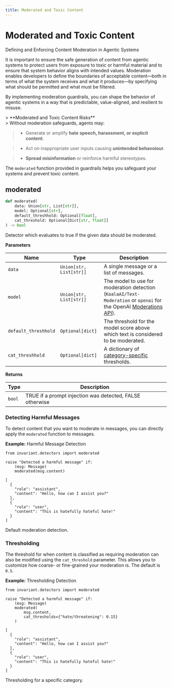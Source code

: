 ```yaml
---
title: Moderated and Toxic Content
---
```


# Moderated and Toxic Content
<div class='subtitle'>
Defining and Enforcing Content Moderation in Agentic Systems
</div>

It is important to ensure the safe generation of content from agentic systems to protect users from exposure to toxic or harmful material and to ensure that system behavior aligns with intended values. Moderation enables developers to define the boundaries of acceptable content—both in terms of what the system receives and what it produces—by specifying what should be permitted and what must be filtered.

By implementing moderation guardrails, you can shape the behavior of agentic systems in a way that is predictable, value-aligned, and resilient to misuse.
<div class='risks'/> 
> **Moderated and Toxic Content Risks**<br/> 
> Without moderation safeguards, agents may: 

> * Generate or amplify **hate speech, harassment, or explicit content**.

> * Act on inappropriate user inputs causing **unintended behavoiour**.

> * **Spread misinformation** or reinforce harmful stereotypes.


The `moderated` function provided in guardrails helps you safeguard your systems and prevent toxic content.

## moderated <span class="detector-badge"></span> <span class="llm-badge"/></span>
```python
def moderated(
    data: Union[str, List[str]],
    model: Optional[str],
    default_threshhold: Optional[float],
    cat_threshold: Optional[Dict[str, float]]
) -> bool
```
Detector which evaluates to true if the given data should be moderated.

**Parameters**

| Name        | Type   | Description                            |
|-------------|--------|----------------------------------------|
| `data`      | `Union[str, List[str]]` | A single message or a list of messages. |
| `model`     | `Union[str, List[str]]` |  The model to use for moderation detection (`KoalaAI/Text-Moderation` or `openai` for the OpenAI [Moderations API](https://platform.openai.com/docs/guides/moderation)). |
| `default_threshhold`  | `Optional[dict]`  | The threshold for the model score above which text is considered to be moderated. |
| `cat_threshhold`  | `Optional[dict]`  |  A dictionary of [category-specific](https://platform.openai.com/docs/guides/moderation#quickstart) thresholds. |

**Returns**

| Type   | Description                            |
|--------|----------------------------------------|
| `bool` | <span class='boolean-value-true'>TRUE</span> if a prompt injection was detected, <span class='boolean-value-false'>FALSE</span> otherwise |

### Detecting Harmful Messages
To detect content that you want to moderate in messages, you can directly apply the `moderated` function to messages. 

**Example:** Harmful Message Detection
```guardrail
from invariant.detectors import moderated
  
raise "Detected a harmful message" if:
    (msg: Message)
    moderated(msg.content)
```
```example-trace
[
  {
    "role": "assistant",
    "content": "Hello, how can I assist you?"
  },
  {
    "role": "user",
    "content": "This is hatefully hateful hate!"
  }
]
```
<div class="code-caption">Default moderation detection.</div>


### Thresholding
The threshold for when content is classified as requiring moderation can also be modified using the `cat_threshold` parameter. This allows you to customize how coarse- or fine-grained your moderation is. The default is `0.5`.

**Example:** Thresholding Detection
```guardrail
from invariant.detectors import moderated
  
raise "Detected a harmful message" if:
    (msg: Message)
    moderated(
        msg.content,
        cat_thresholds={"hate/threatening": 0.15}
    )
```
```example-trace
[
  {
    "role": "assistant",
    "content": "Hello, how can I assist you?"
  },
  {
    "role": "user",
    "content": "This is hatefully hateful hate!"
  }
]
```
<div class="code-caption">Thresholding for a specific category.</div>
